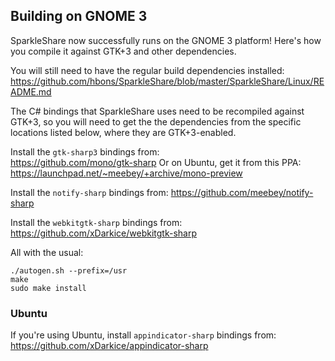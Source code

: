 ## Building on GNOME 3

SparkleShare now successfully runs on the GNOME 3 platform!
Here's how you compile it against GTK+3 and other dependencies.

You will still need to have the regular build dependencies installed:
    https://github.com/hbons/SparkleShare/blob/master/SparkleShare/Linux/README.md

The C# bindings that SparkleShare uses need to be recompiled against GTK+3, so
you will need to get the the dependencies from the specific locations listed
below, where they are GTK+3-enabled.

Install the `gtk-sharp3` bindings from:  
https://github.com/mono/gtk-sharp
Or on Ubuntu, get it from this PPA:  
https://launchpad.net/~meebey/+archive/mono-preview

Install the `notify-sharp` bindings from:
https://github.com/meebey/notify-sharp

Install the `webkitgtk-sharp` bindings from:
https://github.com/xDarkice/webkitgtk-sharp

All with the usual:

```
./autogen.sh --prefix=/usr
make
sudo make install
```

### Ubuntu

If you're using Ubuntu, install `appindicator-sharp` bindings from:
https://github.com/xDarkice/appindicator-sharp

